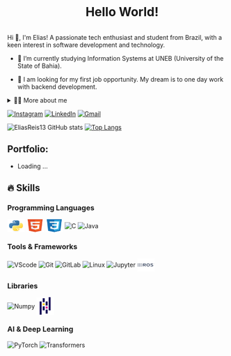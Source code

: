 <!--título-->
<div id="user-content-toc">
  <ul align="center">
    <summary><h1 style="display: inline-block">Hello World!</h1></summary>
</div>

<!-- Presentation -->
<p>
  Hi 👋, I'm Elias! A passionate tech enthusiast and student from Brazil, with a keen interest in software development and technology.

  - 🌱 I’m currently studying Information Systems at UNEB (University of the State of Bahia).

  - 🔭 I am looking for my first job opportunity. My dream is to one day work with backend development.
</p>

<!-- Dropdown -->
<details>
  <summary>👨‍💻 More about me</summary>

  - 💬 I am 23 years old, currently living in Brazil. I am proficient in English, with experience in reading technical documentation and communicating with international teams. I have experience with C, Python, Java, NLP (Natural Language Processing), Artificial Intelligence (and ROS2 (Robot Operating System).
    
  - 📚 I am also a member of the Center for Research in Computer Architecture, Intelligent Systems, and Robotics (ACSO) at UNEB (University of the State of Bahia), where I conduct research on the application of artificial intelligence (AI) in robotics as part of the RoboCup@Home league through a scientific initiation program.
    
  - ⚡ I enjoy reading, whether it's a good book, manga, or comics, as well as watching movies, playing games, and exploring robotics! I believe that our personal interests contribute to a more refined perception of things and problem-solving.
</details>

<!-- Links -->
[![Instagram](https://img.shields.io/badge/Instagram-E4405F?style=for-the-badge&logo=instagram&logoColor=white)](https://www.instagram.com/eliasreis017/)
[![LinkedIn](https://img.shields.io/badge/LinkedIn-0077B5?style=for-the-badge&logo=linkedin&logoColor=white)](https://www.linkedin.com/in/elias-reis-/)
[![Gmail](https://img.shields.io/badge/Email-D14836?style=for-the-badge&logo=gmail&logoColor=white)](mailto:seuemail@gmail.com)
<!-- [![Gmail](https://img.shields.io/badge/Gmail-D14836?style=for-the-badge&logo=gmail&logoColor=white)](--) -->

<!-- GithubStats -->
![EliasReis13 GitHub stats](https://github-readme-stats.vercel.app/api?username=EliasReis13&show_icons=true&theme=midnight-purple)
[![Top Langs](https://github-readme-stats.vercel.app/api/top-langs/?username=EliasReis13&layout=compact&theme=midnight-purple)](https://github.com/anuraghazra/github-readme-stats)

<!-- Portfolio -->
## Portfolio:
- Loading ...

## 🔥 Skills
<!-- Skills: Programming Languages -->
  <div style="flex-basis: 48%;">
    <h3>Programming Languages</h3>
    <img align="center" alt="Python" height="30" width="40" src="https://raw.githubusercontent.com/devicons/devicon/master/icons/python/python-original.svg"/>
    <img align="center" alt="HTML" height="30" width="40" src="https://raw.githubusercontent.com/devicons/devicon/master/icons/html5/html5-original.svg"/>
    <img align="center" alt="CSS" height="30" width="40" src="https://raw.githubusercontent.com/devicons/devicon/master/icons/css3/css3-original.svg"/>
    <img align="center" alt="C" height="30" width="40" src="https://cdn.jsdelivr.net/gh/devicons/devicon/icons/c/c-original.svg"/>
    <img align="center" alt="Java" height="30" width="40" src="https://cdn.jsdelivr.net/gh/devicons/devicon/icons/java/java-original.svg"/>
  </div>
  
  <!-- Skills: Tools & Frameworks -->
  <div style="flex-basis: 48%;">
    <h3>Tools & Frameworks</h3>
    <img align="center" alt="VScode" height="30" width="40" src="https://cdn.jsdelivr.net/gh/devicons/devicon/icons/vscode/vscode-original.svg"/>
    <img align="center" alt="Git" height="30" width="40" src="https://cdn.jsdelivr.net/gh/devicons/devicon/icons/git/git-original.svg"/>
    <img align="center" alt="GitLab" height="30" width="40" src="https://cdn.jsdelivr.net/gh/devicons/devicon/icons/gitlab/gitlab-original.svg"/>
    <img align="center" alt="Linux" height="30" width="40" src="https://cdn.jsdelivr.net/gh/devicons/devicon/icons/linux/linux-original.svg"/>
    <img align="center" alt="Jupyter" height="30" width="40" src="https://cdn.jsdelivr.net/gh/devicons/devicon/icons/jupyter/jupyter-original.svg"/>
    <img align="center" alt="ROS" height="30" width="40" src="https://raw.githubusercontent.com/devicons/devicon/master/icons/ros/ros-original-wordmark.svg"/>

  </div>
  
  <!-- Skills: Libraries -->
  <div style="flex-basis: 48%;">
    <h3>Libraries</h3>
    <img align="center" alt="Numpy" height="30" width="40" src="https://cdn.jsdelivr.net/gh/devicons/devicon/icons/numpy/numpy-original.svg"/>
    <img align="center" alt="Pandas" src="https://raw.githubusercontent.com/devicons/devicon/2ae2a900d2f041da66e950e4d48052658d850630/icons/pandas/pandas-original.svg" alt="pandas" width="40" height="40"/>
    
  </div>

  <!-- Skills: AI & Deep Learning -->
  <div style="flex-basis: 48%;">
    <h3>AI & Deep Learning</h3>
    <img align="center" alt="PyTorch" height="30" width="40" src="https://cdn.jsdelivr.net/gh/devicons/devicon/icons/pytorch/pytorch-original.svg"/>
    <img align="center" alt="Transformers" height="30" width="40" src="https://huggingface.co/datasets/huggingface/brand-assets/resolve/main/hf-logo.svg"/>
  </div>
